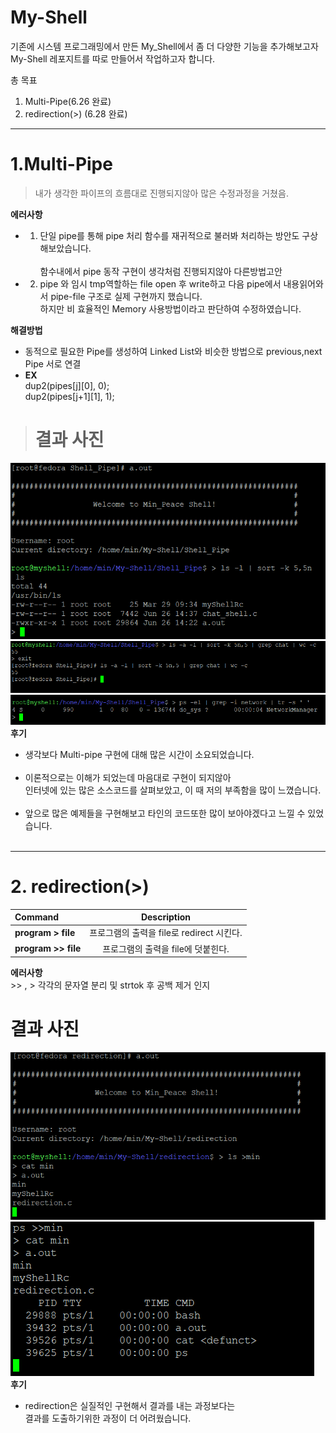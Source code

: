 # My-Shell
기존에 시스템 프로그래밍에서 만든 My_Shell에서 좀 더 다양한 기능을 추가해보고자 </br>My-Shell 레포지트를 따로 만들어서 작업하고자 합니다.

총 목표
1. Multi-Pipe(6.26 완료)
2. redirection(>) (6.28 완료)  
_____
# 1.Multi-Pipe
> 내가 생각한 파이프의 흐름대로 진행되지않아 많은 수정과정을 거쳤음. 

**에러사항**
* 1. 단일 pipe를 통해 pipe 처리 함수를 재귀적으로 불러봐 처리하는 방안도 구상해보았습니다.   
 </br>함수내에서 pipe 동작 구현이 생각처럼 진행되지않아 다른방법고안
* 2. pipe 와 임시 tmp역할하는 file open 후 write하고 다음 pipe에서 내용읽어와서 pipe-file 구조로 실제 구현까지 했습니다. </br>하지만 비 효율적인 Memory 사용방법이라고 판단하여 수정하였습니다.

**해결방법**
* 동적으로 필요한 Pipe를 생성하여 Linked List와 비슷한 방법으로 previous,next Pipe 서로 연결 
* **EX**                 
dup2(pipes[j][0], 0);             
dup2(pipes[j+1][1], 1);

># 결과 사진
![Alt text](img/image.png)
![Alt text](img/image-2.png)
![Alt text](img/image-3.png)
</br>
**후기**
* 생각보다 Multi-pipe 구현에 대해 많은 시간이 소요되었습니다.</br> </br>
* 이론적으로는 이해가 되었는데 마음대로 구현이 되지않아  </br>인터넷에 있는 많은 소스코드를 살펴보았고, 이 때 저의 부족함을 많이 느꼈습니다.</br> </br>
* 앞으로 많은 예제들을 구현해보고 타인의 코드또한 많이 보아야겠다고 느낄 수 있었습니다.
</br> </br>
----
# 2. redirection(>)
|Command| Description|
|:---|:---:|
|**program > file**|프로그램의 출력을 file로 redirect 시킨다.|
|**program >> file**|프로그램의 출력을 file에 덧붙힌다.|


**에러사항**
<br/>>> , > 각각의 문자열 분리 및 strtok 후 공백 제거 인지<br/>
# 결과 사진
![Alt text](img/image-10.png)
![Alt text](img/image-11.png)<br/>
**후기**
* redirection은 실질적인 구현해서 결과를 내는 과정보다는<br/>결과를 도출하기위한 과정이 더 어려웠습니다.
